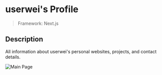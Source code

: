 # userwei's Profile
> Framework: Next.js  

## Description
All information about userwei's personal websites, projects, and contact details.

![Main Page](https://github.com/user-attachments/assets/e84cce7e-3409-4872-a1a2-69163ded60f9)
